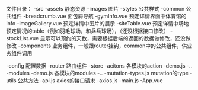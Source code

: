 ﻿文件目录：
-src
  -assets 静态资源
    -images 图片
    -styles 公共样式
  -common 公共组件
    -breadcrumb.vue 面包屑导航
    -gymInfo.vue 预定详情界面中体育馆的info
    -imageGallery.vue 预定详情中图片的展示
    -siteTable.vue 预定详情中场地预定情况的table（例如羽毛球场，和乒乓球场），（还没根据接口修改）
    -stockList.vue 显示可以预约的天数，需要根据后端的返回的数据做修改，还没做修改
  -components 业务组件，一般跟router挂钩，common中的公共组件，供业务组件调用
    
  -config 配置数据
  -router 路由组件
  -store
    -acitons 各模块的action 
      -demo.js
      -..
    -modules
      -demo.js 各模块的modules
      -..
    -mutation-types.js mutation的type
  -utils 公共方法
    -api.js axios的接口请求
-axios.js
-main.js
-App.vue